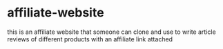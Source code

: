 # affiliate-website
this is an affiliate website that someone can clone and use to write article reviews of different products with an affiliate link attached
